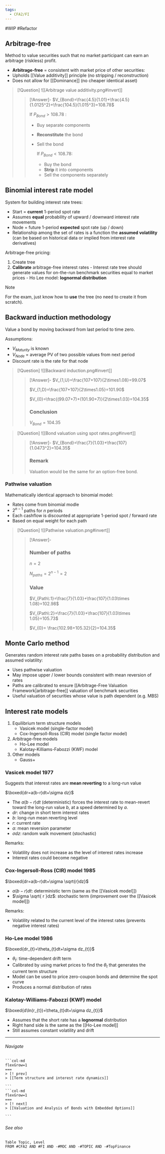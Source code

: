 ```yaml
---
tags:
  - CFA2/FI
---
```

#WIP #Refactor 
## Arbitrage-free 
Method to value securities such that no market participant can earn an arbitrage (riskless) profit.

- **Arbitrage-free** = consistent with market price of other securities:
- Upholds [[Value additivity]] principle (no stripping / reconstruction)
- Does not allow for [[Dominance]] (no cheaper identical asset)

> [!Question]
> ![[Arbitrage value additivity.png#invert]]
> 
> > [!Answer]-
> > $V_{Bond}=\frac{4.5}{1.01}+\frac{4.5}{1.0125^2}+\frac{104.5}{1.015^3}=108.78$
> > 
> > If $P_{Bond}>108.78$ : 
> > - Buy separate components
> > - **Reconstitute** the bond
> > - Sell the bond
> >   
> >   If $P_{Bond}<108.78$:
> >   - Buy the bond
> >   - **Strip** it into components
> >   - Sell the components separately

## Binomial interest rate model
System for building interest rate trees:
 - Start = **current** 1-period spot rate
 - Assumes **equal** probability of upward / downward interest rate movements
 - Node = future 1-period **expected** spot rate (up / down)
 - Relationship among the set of rates is a function the **assumed volatility** (can be based on historical data or implied from interest rate derivatives)

Arbitrage-free pricing:
1. Create tree
2. **Calibrate** arbitrage-free interest rates
		- Interest rate tree should generate values for on-the-run benchmark securities equal to market prices
		- Ho Lee model: **lognormal distribution**

> [!NOTE]
> For the exam, just know how to **use** the tree (no need to create it from scratch). 

## Backward induction methodology
Value a bond by moving backward from last period to time zero.

Assumptions:
- $V_{Maturity}$ is known
- $V_{Node}$ = average PV of two possible values from next period
- Discount rate is the rate for that node

> [!Question]
> ![[Backward induction.png#invert]]
> 
> > [!Answer]-
> >$V_{1,U}=\frac{107+107}{2\times1.08}=99.07$
> >
> >$V_{1,D}=\frac{107+107}{2\times1.05}=101.90$
> >
> >$V_{0}=\frac{(99.07+7)+(101.90+7)}{2\times1.03}=104.35$
> >
> >### Conclusion
> >$V_{Bond}=104.35$

> [!Question]
> ![[Bond valuation using spot rates.png#invert]]
> 
> > [!Answer]-
> > $V_{Bond}=\frac{7}{1.03}+\frac{107}{1.0473^2}=104.35$
> > ### Remark
> > Valuation would be the same for an option-free bond.

### Pathwise valuation
Mathematically identical approach to binomial model:
- Rates come from binomial modle
- $2^{n-1}$ paths for $n$ periods
- Each cashflow is discounted at appropriate 1-period spot / forward rate
- Based on equal weight for each path

> [!Question]
> ![[Pathwise valuation.png#invert]]
> 
> > [!Answer]-
> > ### Number of paths
> > $n=2$
> > 
> >$N_{paths}=2^{n-1}=2$
> >
> > ### Value
> > $V_{Path\:1}=\frac{7}{1.03}+\frac{107}{1.03\times 1.08}=102.98$
> > 
> > $V_{Path\:2}=\frac{7}{1.03}+\frac{107}{1.03\times 1.05}=105.73$
> > 
> > $V_{0}= \frac{102.98+105.32}{2}=104.35$

## Monte Carlo method
Generates random interest rate paths bases on a probability distribution and assumed volatility:
- Uses pathwise valuation
- May impose upper / lower bounds consistent with mean reversion of rates
- Paths are calibrated to ensure [[Arbitrage-Free Valuation Framework|arbitrage-free]] valuation of benchmark securities
- Useful valuation of securities whose value is path dependent (e.g. MBS)

## Interest rate models
1. Equilibrium term structure models
	- Vasicek model (single-factor model)
	- Cox-Ingersoll-Ross (CIR) model (single factor model)
1. Arbitrage-free models
	- Ho-Lee model
	- Kalotay-Killiams-Fabozzi (KWF) model
2. Other models
	- Gauss+

### Vasicek model 1977
Suggests that interest rates are **mean reverting** to a long-run value

$\boxed{dr=a(b-r)dt+\sigma dz}$
- The $a(b-r)dt$ (deterministic) forces the interest rate to mean-revert toward the long-run value $b$, at a speed determined by $a$.
- $dr$: change in short term interest rates
- $b$: long-run mean reverting level
- $r$: current rate
- $a$: mean reversion parameter
- $\sigma dz$: random walk movement (stochastic)

Remarks:
- Volatility does not increase as the level of interest rates increase
- Interest rates could become negative

### Cox-Ingersoll-Ross (CIR) model 1985
$\boxed{dr=a(b-r)dt+\sigma \sqrt{r}dz}$
- $a(b-r)dt$: deterministic term (same as the [[Vasicek model]])
- $\sigma \sqrt{ r }dz$: stochastic term (improvement over the [[Vasicek model]])

Remarks:
- Volatility related to the current level of the interest rates (prevents negative interest rates)

### Ho-Lee model 1986
$\boxed{dr_{t}=\theta_{t}dt+\sigma dz_{t}}$
- $\theta_{t}$: time-dependent drift term
- Calibrated by using market prices to find the $\theta_{t}$ that generates the current term structure
- Model can be used to price zero-coupon bonds and determine the spot curve
- Produces a normal distribution of rates

### Kalotay-Williams-Fabozzi (KWF) model
$\boxed{d\ln(r_{t})=\theta_{t}dt+\sigma dz_{t}}$
- Assumes that the short rate has a **lognormal** distribution
- Right hand side is the same as the [[Ho-Lee model]]
- Still assumes constant volatility and drift

---

###### Navigate
````col
```col-md
flexGrow=1
===
> [! prev]
> [[Term structure and interest rate dynamics]]

```
```col-md
flexGrow=1
===
> [! next]
> [[Valuation and Analysis of Bonds with Embedded Options]]

```
````

###### See also
```dataview
Table Topic, Level
FROM #CFA2 AND #FI AND -#MOC AND -#TOPIC AND -#TopFinance
```
